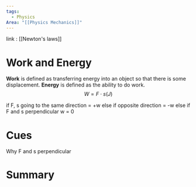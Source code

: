 ```yaml
---
tags:
  - Physics
Area: "[[Physics Mechanics]]"
---
```

link : [[Newton's laws]]
# Work and Energy
**Work** is defined as transferring energy into an object so that there is some displacement. **Energy** is defined as the ability to do work.
$$W = F \cdot s (J)$$

if F, s going to the same direction = +w
else if opposite direction = -w
else if F and s perpendicular w = 0
# Cues
Why F and s perpendicular 
# Summary
```

```